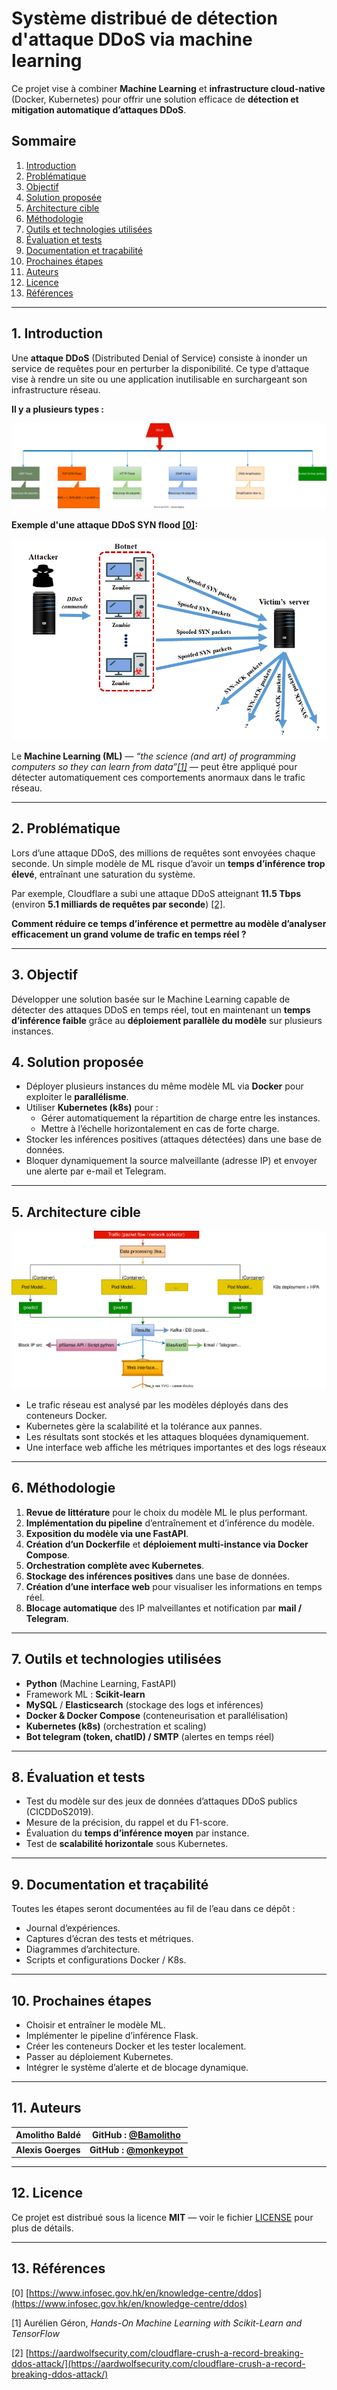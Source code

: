 # Système distribué de détection d'attaque DDoS via machine learning 

Ce projet vise à combiner **Machine Learning** et **infrastructure cloud-native** (Docker, Kubernetes) pour offrir une solution efficace de **détection et mitigation automatique d’attaques DDoS**.

## Sommaire
1. [Introduction](#1-introduction)  
2. [Problématique](#2-problématique)  
3. [Objectif](#3-objectif)  
4. [Solution proposée](#4-solution-proposée)  
5. [Architecture cible](#5-architecture-cible)  
6. [Méthodologie](#6-méthodologie)  
7. [Outils et technologies utilisées](#7-outils-et-technologies-utilisées)  
8. [Évaluation et tests](#8-évaluation-et-tests)  
9. [Documentation et traçabilité](#9-documentation-et-traçabilité)  
11. [Prochaines étapes](#10-prochaines-étapes)  
12. [Auteurs](#11-auteurs)  
13. [Licence](#12-licence)
14. [Références](#13-références)

------

## 1. Introduction

Une **attaque DDoS** (Distributed Denial of Service) consiste à inonder un service de requêtes pour en perturber la disponibilité.  Ce type d’attaque vise à rendre un site ou une application inutilisable en surchargeant son infrastructure réseau.

**Il y a plusieurs types :**

![Architecture DDoS](./Images/DDoS_Types.svg)

**Exemple d'une attaque DDoS SYN flood [[0]](#ref0):** 

![Example of a DDoS SYN flood attack](./Images/example_syn_flood_attack.png)

Le **Machine Learning (ML)** — *“the science (and art) of programming computers so they can learn from data”[[1]](#ref1)* — peut être appliqué pour détecter automatiquement ces comportements anormaux dans le trafic réseau.

---

## 2. Problématique

Lors d’une attaque DDoS, des millions de requêtes sont envoyées chaque seconde. Un simple modèle de ML risque d’avoir un **temps d’inférence trop élevé**, entraînant une saturation du système.

Par exemple, Cloudflare a subi une attaque DDoS atteignant **11.5 Tbps** (environ **5.1 milliards de requêtes par seconde**) [[2]](#ref2).  

**Comment réduire ce temps d’inférence et permettre au modèle d’analyser efficacement un grand volume de trafic en temps réel ?**

---

## 3. Objectif

Développer une solution basée sur le Machine Learning capable de détecter des attaques DDoS en temps réel,  tout en maintenant un **temps d’inférence faible** grâce au **déploiement parallèle du modèle** sur plusieurs instances.

## 4. Solution proposée

- Déployer plusieurs instances du même modèle ML via **Docker** pour exploiter le **parallélisme**.  
- Utiliser **Kubernetes (k8s)** pour :
  - Gérer automatiquement la répartition de charge entre les instances.  
  - Mettre à l’échelle horizontalement en cas de forte charge.  
- Stocker les inférences positives (attaques détectées) dans une base de données.  
- Bloquer dynamiquement la source malveillante (adresse IP) et envoyer une alerte par e-mail et Telegram.

---

## 5. Architecture cible

![Architecture cible](./Images/architecture_cible.svg)

- Le trafic réseau est analysé par les modèles déployés dans des conteneurs Docker.  
- Kubernetes gère la scalabilité et la tolérance aux pannes.  
- Les résultats sont stockés et les attaques bloquées dynamiquement.
- Une interface web affiche les métriques importantes et des logs réseaux

---

## 6. Méthodologie

1. **Revue de littérature** pour le choix du modèle ML le plus performant.  
2. **Implémentation du pipeline** d’entraînement et d’inférence du modèle.  
3. **Exposition du modèle via une FastAPI**.  
4. **Création d’un Dockerfile** et **déploiement multi-instance via Docker Compose**.  
5. **Orchestration complète avec Kubernetes**.
6. **Stockage des inférences positives** dans une base de données.  
7. **Création d’une interface web** pour visualiser les informations en temps réel.  
8. **Blocage automatique** des IP malveillantes et notification par **mail / Telegram**.  

---

## 7. Outils et technologies utilisées

- **Python** (Machine Learning, FastAPI)  
- Framework ML : **Scikit-learn**   
- **MySQL** / **Elasticsearch** (stockage des logs et inférences)  
- **Docker & Docker Compose** (conteneurisation et parallélisation)  
- **Kubernetes (k8s)** (orchestration et scaling)  
- **Bot telegram (token, chatID) / SMTP** (alertes en temps réel)

---

## 8. Évaluation et tests

- Test du modèle sur des jeux de données d’attaques DDoS publics (CICDDoS2019).  
- Mesure de la précision, du rappel et du F1-score.  
- Évaluation du **temps d’inférence moyen** par instance.  
- Test de **scalabilité horizontale** sous Kubernetes.  

---

## 9. Documentation et traçabilité

Toutes les étapes seront documentées au fil de l’eau dans ce dépôt :
- Journal d’expériences.  
- Captures d’écran des tests et métriques.  
- Diagrammes d’architecture.  
- Scripts et configurations Docker / K8s.

---

## 10. Prochaines étapes

- Choisir et entraîner le modèle ML.  
- Implémenter le pipeline d’inférence Flask.  
- Créer les conteneurs Docker et les tester localement.  
- Passer au déploiement Kubernetes.  
- Intégrer le système d’alerte et de blocage dynamique.

---

## 11. Auteurs

| **Amolitho Baldé** | GitHub : [@Bamolitho](https://github.com/Bamolitho)     |
| ------------------ | ------------------------------------------------------- |
| **Alexis Goerges** | **GitHub : [@monkeypot](https://github.com/monkeypot)** |

---

## 12. Licence

Ce projet est distribué sous la licence **MIT** — voir le fichier [LICENSE](LICENSE) pour plus de détails.

------

## 13. Références

[<a id="ref0">0</a>] [https://www.infosec.gov.hk/en/knowledge-centre/ddos](https://www.infosec.gov.hk/en/knowledge-centre/ddos)  

[<a id="ref1">1</a>] Aurélien Géron, *Hands-On Machine Learning with Scikit-Learn and TensorFlow* 

[<a id="ref2">2</a>] [https://aardwolfsecurity.com/cloudflare-crush-a-record-breaking-ddos-attack/](https://aardwolfsecurity.com/cloudflare-crush-a-record-breaking-ddos-attack/)